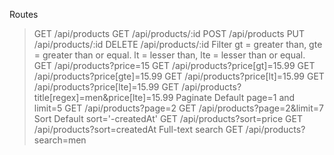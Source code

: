 Routes
> GET    /api/products
> GET    /api/products/:id
> POST   /api/products
> PUT    /api/products/:id
> DELETE /api/products/:id
Filter
gt = greater than, gte = greater than or equal.
lt = lesser than, lte = lesser than or equal.
> GET /api/products?price=15
> GET /api/products?price[gt]=15.99
> GET /api/products?price[gte]=15.99
> GET /api/products?price[lt]=15.99
> GET /api/products?price[lte]=15.99
> GET /api/products?title[regex]=men&price[lte]=15.99
Paginate
Default page=1 and limit=5
> GET /api/products?page=2
> GET /api/products?page=2&limit=7
Sort
Default sort='-createdAt'
> GET /api/products?sort=price
> GET /api/products?sort=createdAt
Full-text search
> GET /api/products?search=men